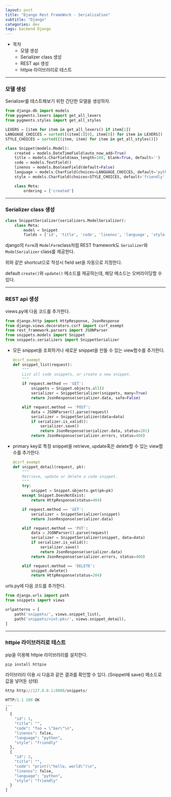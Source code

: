 ```yaml
---
layout: post
title: "Django Rest FrameWork - Serialization"
subtitle: "Django"
categories: dev
tags: backend Django
---
```


- 목차
  - 모델 생성
  - Serializer class 생성
  - REST api 생성
  - httpie 라이브러리로 테스트

---

### 모델 생성

Serializer를 테스트해보기 위한 간단한 모델을 생성하자.

```python
from django.db import models
from pygments.lexers import get_all_lexers
from pygments.styles import get_all_styles

LEXERS = [item for item in get_all_lexers() if item[1]]
LANGUAGE_CHOICES = sorted([(item[1][0], item[0]) for item in LEXERS])
STYLE_CHOICES = sorted([(item, item) for item in get_all_styles()])

class Snippet(models.Model):
    created = models.DateTimeField(auto_now_add=True)
    title = models.CharField(max_length=100, blank=True, default='')
    code = models.TextField()
    linenos = models.BooleanField(default=False)
    language = models.CharField(choices=LANGUAGE_CHOICES, default='python', max_length=100)
    style = models.CharField(choices=STYLE_CHOICES, default='friendly', max_length=100)

    class Meta:
        ordering = ['created']
```

---

### Serializer class 생성

```python
class SnippetSerializer(serializers.ModelSerializer):
    class Meta:
        model = Snippet
        fields = ['id', 'title', 'code', 'linenos', 'language', 'style']
```

django의 `Form`과 `ModelForm`class처럼 REST framework도 `Serializer`와 `ModelSerializer` class를 제공한다.

위와 같은 shortcut으로 작성시 field set을 자동으로 지정한다.

default `create()`와 `update()` 메소드를 제공하는데, 해당 메소드는 오버라이딩할 수 있다.

---

### REST api 생성

views.py에 다음 코드를 추가한다.

```python
from django.http import HttpResponse, JsonResponse
from django.views.decorators.csrf import csrf_exempt
from rest_framework.parsers import JSONParser
from snippets.models import Snippet
from snippets.serializers import SnippetSerializer
```

- 모든 snippet을 조회하거나 새로운 snippet을 만들 수 있는 view함수를 추가한다.

  ```python
  @csrf_exempt
  def snippet_list(request):
      """
      List all code snippets, or create a new snippet.
      """
      if request.method == 'GET':
          snippets = Snippet.objects.all()
          serializer = SnippetSerializer(snippets, many=True)
          return JsonResponse(serializer.data, safe=False)

      elif request.method == 'POST':
          data = JSONParser().parse(request)
          serializer = SnippetSerializer(data=data)
          if serializer.is_valid():
              serializer.save()
              return JsonResponse(serializer.data, status=201)
          return JsonResponse(serializer.errors, status=400)
  ```

- primary key로 특정 snippet을 retrieve, update혹은 delete할 수 있는 view함수를 추가한다.

  ```python
  @csrf_exempt
  def snippet_detail(request, pk):
      """
      Retrieve, update or delete a code snippet.
      """
      try:
          snippet = Snippet.objects.get(pk=pk)
      except Snippet.DoesNotExist:
          return HttpResponse(status=404)

      if request.method == 'GET':
          serializer = SnippetSerializer(snippet)
          return JsonResponse(serializer.data)

      elif request.method == 'PUT':
          data = JSONParser().parse(request)
          serializer = SnippetSerializer(snippet, data=data)
          if serializer.is_valid():
              serializer.save()
              return JsonResponse(serializer.data)
          return JsonResponse(serializer.errors, status=400)

      elif request.method == 'DELETE':
          snippet.delete()
          return HttpResponse(status=204)
  ```

urls.py에 다음 코드를 추가한다.

```python
from django.urls import path
from snippets import views

urlpatterns = [
    path('snippets/', views.snippet_list),
    path('snippets/<int:pk>/', views.snippet_detail),
]
```

---

### httpie 라이브러리로 테스트

pip을 이용해 httpie 라이브러리를 설치한다.

`pip install httpie`

라이브러리 이용 시 다음과 같은 결과를 확인할 수 있다. (Snippet에 save() 메소드로 값을 넣어둔 상태)

```python
http http://127.0.0.1:8000/snippets/

HTTP/1.1 200 OK
...
[
  {
    "id": 1,
    "title": "",
    "code": "foo = \"bar\"\n",
    "linenos": false,
    "language": "python",
    "style": "friendly"
  },
  {
    "id": 2,
    "title": "",
    "code": "print(\"hello, world\")\n",
    "linenos": false,
    "language": "python",
    "style": "friendly"
  }
]
```

